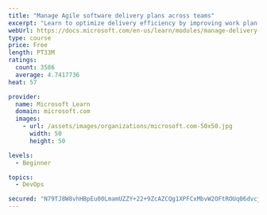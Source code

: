 ```yaml
---
title: "Manage Agile software delivery plans across teams"
excerpt: "Learn to optimize delivery efficiency by improving work plan visibility across teams."
webUrl: https://docs.microsoft.com/en-us/learn/modules/manage-delivery-plans/
type: course
price: Free
length: PT33M
ratings:
  count: 3586
  average: 4.7417736
heat: 57

provider:
  name: Microsoft Learn
  domain: microsoft.com
  images:
    - url: /assets/images/organizations/microsoft.com-50x50.jpg
      width: 50
      height: 50

levels:
  - Beginner

topics:
  - DevOps

secured: "N79TJ8W8vhHBpEu00LmamUZZY+22+9ZcAZCQg1XPFCxMbvW2OFtROUq06dvcjqZlygUdOsC6rbgAWsjP26Xie8FObJ30bwvoFoAjy7OgPWKV9MdE1/JoCkXdU1Irn8yWCi0GrZjbEOYzFQw+u48HlyxiJQZpBfqFPEvws386BK/1ubMq7IuIzj8JSyfvnLkSEukeNn7C8wVDa/UBtZs5nIM6eKgbBLsVuuwn41AZjqX0uC4Ix1qBsokT7G915eJgck38DLhDJxZACxGzoX+O881vORrr5hcDmLLY3WvCy2PMzd5UFZLxnwgMAMcbQcs1ZSQy0K+D8rz+2jeK7320OUqTZ26F5sYiwkC+2spPDS1qvZHHe3frySyZS+Bs9wQX4hddWFjBRT/XjL70wKFBLaGSqB/+JeMb26BDfPQw9XA=;+meRuQjJedqvbiPdD82QPg=="
---
```


